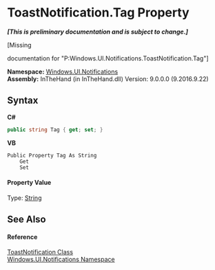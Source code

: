 # ToastNotification.Tag Property 
 _**\[This is preliminary documentation and is subject to change.\]**_

\[Missing <summary> documentation for "P:Windows.UI.Notifications.ToastNotification.Tag"\]

**Namespace:**&nbsp;<a href="N_Windows_UI_Notifications">Windows.UI.Notifications</a><br />**Assembly:**&nbsp;InTheHand (in InTheHand.dll) Version: 9.0.0.0 (9.2016.9.22)

## Syntax

**C#**<br />
``` C#
public string Tag { get; set; }
```

**VB**<br />
``` VB
Public Property Tag As String
	Get
	Set
```


#### Property Value
Type: <a href="http://msdn2.microsoft.com/en-us/library/s1wwdcbf" target="_blank">String</a>

## See Also


#### Reference
<a href="T_Windows_UI_Notifications_ToastNotification">ToastNotification Class</a><br /><a href="N_Windows_UI_Notifications">Windows.UI.Notifications Namespace</a><br />